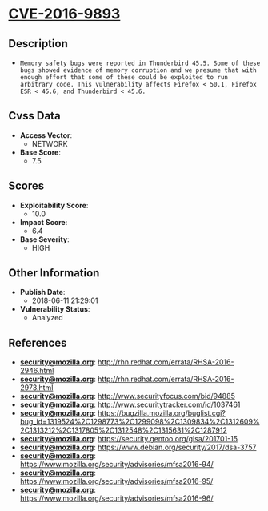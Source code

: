 
# [CVE-2016-9893](http://rhn.redhat.com/errata/RHSA-2016-2946.html)

## Description

- `Memory safety bugs were reported in Thunderbird 45.5. Some of these bugs showed evidence of memory corruption and we presume that with enough effort that some of these could be exploited to run arbitrary code. This vulnerability affects Firefox < 50.1, Firefox ESR < 45.6, and Thunderbird < 45.6.`

## Cvss Data

- **Access Vector**:
  - NETWORK
- **Base Score**:
  - 7.5

## Scores

- **Exploitability Score**:
  - 10.0
- **Impact Score**:
  - 6.4
- **Base Severity**:
  - HIGH

## Other Information

- **Publish Date**:
  - 2018-06-11 21:29:01
- **Vulnerability Status**:
  - Analyzed

## References

- **security@mozilla.org**: http://rhn.redhat.com/errata/RHSA-2016-2946.html
- **security@mozilla.org**: http://rhn.redhat.com/errata/RHSA-2016-2973.html
- **security@mozilla.org**: http://www.securityfocus.com/bid/94885
- **security@mozilla.org**: http://www.securitytracker.com/id/1037461
- **security@mozilla.org**: https://bugzilla.mozilla.org/buglist.cgi?bug_id=1319524%2C1298773%2C1299098%2C1309834%2C1312609%2C1313212%2C1317805%2C1312548%2C1315631%2C1287912
- **security@mozilla.org**: https://security.gentoo.org/glsa/201701-15
- **security@mozilla.org**: https://www.debian.org/security/2017/dsa-3757
- **security@mozilla.org**: https://www.mozilla.org/security/advisories/mfsa2016-94/
- **security@mozilla.org**: https://www.mozilla.org/security/advisories/mfsa2016-95/
- **security@mozilla.org**: https://www.mozilla.org/security/advisories/mfsa2016-96/
